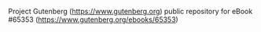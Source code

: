 Project Gutenberg (https://www.gutenberg.org) public repository for eBook #65353 (https://www.gutenberg.org/ebooks/65353)
